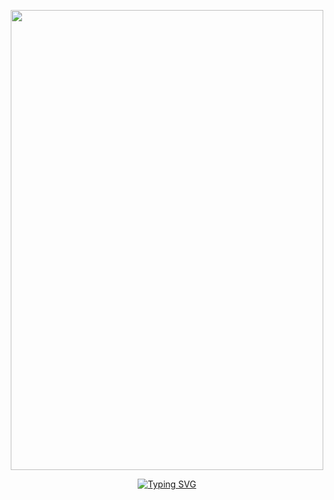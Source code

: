 <p align="center">
<img src=https://file.garden/Zp4r_uAeqTJ1hrAs/Untitled1006_20241011150945.png width="500" height="736" />
</p>
<p align="center">
<a href="https://git.io/typing-svg"><img src="https://readme-typing-svg.demolab.com?font=Gaegu&size=40&duration=4000&pause=10&color=ECD6A9&center=true&vCenter=true&width=420&lines=ac%E3%80%80%E3%80%80kazattackz++on++tiktok" alt="Typing SVG" /></a>
</p>

